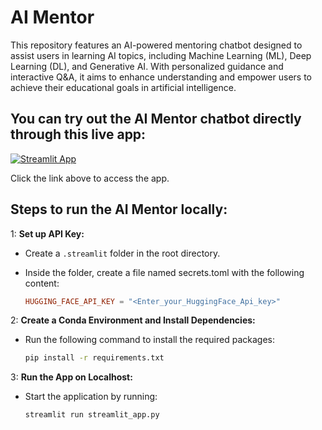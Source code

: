 # AI Mentor
This repository features an AI-powered mentoring chatbot designed to assist users in learning AI topics, including Machine Learning (ML), Deep Learning (DL), and Generative AI. With personalized guidance and interactive Q&amp;A, it aims to enhance understanding and empower users to achieve their educational goals in artificial intelligence.

## You can try out the AI Mentor chatbot directly through this live app:

[![Streamlit App](https://static.streamlit.io/badges/streamlit_badge_orange_white.svg)](https://ai-mentor.streamlit.app/)

Click the link above to access the app.

## Steps to run the AI Mentor locally:

1: **Set up API Key:**

   - Create a `.streamlit` folder in the root directory.
   - Inside the folder, create a file named secrets.toml with the following content:
     
     ```toml
     HUGGING_FACE_API_KEY = "<Enter_your_HuggingFace_Api_key>"
     ```
         
2: **Create a Conda Environment and Install Dependencies:**

   - Run the following command to install the required packages:
     
     ```cmd 
     pip install -r requirements.txt

3: **Run the App on Localhost:**

   - Start the application by running:
     
     ```cmd 
     streamlit run streamlit_app.py
